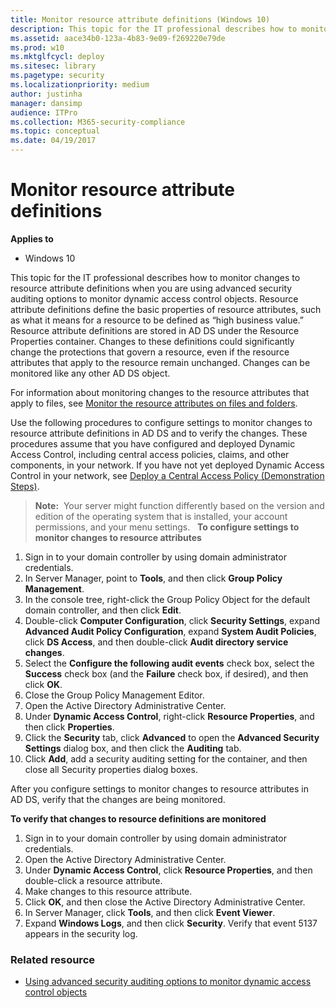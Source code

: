 ```yaml
---
title: Monitor resource attribute definitions (Windows 10)
description: This topic for the IT professional describes how to monitor changes to resource attribute definitions when you are using advanced security auditing options to monitor dynamic access control objects.
ms.assetid: aace34b0-123a-4b83-9e09-f269220e79de
ms.prod: w10
ms.mktglfcycl: deploy
ms.sitesec: library
ms.pagetype: security
ms.localizationpriority: medium
author: justinha
manager: dansimp
audience: ITPro
ms.collection: M365-security-compliance
ms.topic: conceptual
ms.date: 04/19/2017
---
```


# Monitor resource attribute definitions

**Applies to**
-   Windows 10

This topic for the IT professional describes how to monitor changes to resource attribute definitions when you are using advanced security auditing options to monitor dynamic access control objects.
Resource attribute definitions define the basic properties of resource attributes, such as what it means for a resource to be defined as “high business value.” Resource attribute definitions are stored in AD DS under the Resource Properties container. Changes to these definitions could significantly change the protections that govern a resource, even if the resource attributes that apply to the resource remain unchanged. Changes can be monitored like any other AD DS object.

For information about monitoring changes to the resource attributes that apply to files, see [Monitor the resource attributes on files and folders](monitor-the-resource-attributes-on-files-and-folders.md).

Use the following procedures to configure settings to monitor changes to resource attribute definitions in AD DS and to verify the changes. These procedures assume that you have configured and deployed Dynamic Access Control, including central access policies, claims, and other components, in your network. If you have not yet deployed Dynamic Access Control in your network, see [Deploy a Central Access Policy (Demonstration Steps)](https://technet.microsoft.com/library/hh846167.aspx).

>**Note:**  Your server might function differently based on the version and edition of the operating system that is installed, your account permissions, and your menu settings.
 
**To configure settings to monitor changes to resource attributes**

1.  Sign in to your domain controller by using domain administrator credentials.
2.  In Server Manager, point to **Tools**, and then click **Group Policy Management**.
3.  In the console tree, right-click the Group Policy Object for the default domain controller, and then click **Edit**.
4.  Double-click **Computer Configuration**, click **Security Settings**, expand **Advanced Audit Policy Configuration**, expand **System Audit Policies**, click **DS Access**, and then double-click **Audit directory service changes**.
5.  Select the **Configure the following audit events** check box, select the **Success** check box (and the **Failure** check box, if desired), and then click **OK**.
6.  Close the Group Policy Management Editor.
7.  Open the Active Directory Administrative Center.
8.  Under **Dynamic Access Control**, right-click **Resource Properties**, and then click **Properties**.
9.  Click the **Security** tab, click **Advanced** to open the **Advanced Security Settings** dialog box, and then click the **Auditing** tab.
10. Click **Add**, add a security auditing setting for the container, and then close all Security properties dialog boxes.

After you configure settings to monitor changes to resource attributes in AD DS, verify that the changes are being monitored.

**To verify that changes to resource definitions are monitored**

1.  Sign in to your domain controller by using domain administrator credentials.
2.  Open the Active Directory Administrative Center.
3.  Under **Dynamic Access Control**, click **Resource Properties**, and then double-click a resource attribute.
4.  Make changes to this resource attribute.
5.  Click **OK**, and then close the Active Directory Administrative Center.
6.  In Server Manager, click **Tools**, and then click **Event Viewer**.
7.  Expand **Windows Logs**, and then click **Security**. Verify that event 5137 appears in the security log.

### Related resource

- [Using advanced security auditing options to monitor dynamic access control objects](using-advanced-security-auditing-options-to-monitor-dynamic-access-control-objects.md)
